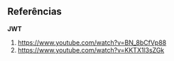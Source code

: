 ## Referências

**JWT**

1. https://www.youtube.com/watch?v=BN_8bCfVp88
2. https://www.youtube.com/watch?v=KKTX1l3sZGk
